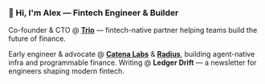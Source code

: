 ### 👋 Hi, I'm Alex — Fintech Engineer & Builder

Co-founder & CTO @ [**Trio**](http://trio.dev) — fintech-native partner helping teams build the future of finance.

Early engineer & advocate @ [**Catena Labs**](https://catenalabs.com) & [**Radius**](https://radiustech.xyz), building agent-native infra and programmable finance.
Writing @ **Ledger Drift** — a newsletter for engineers shaping modern fintech.
